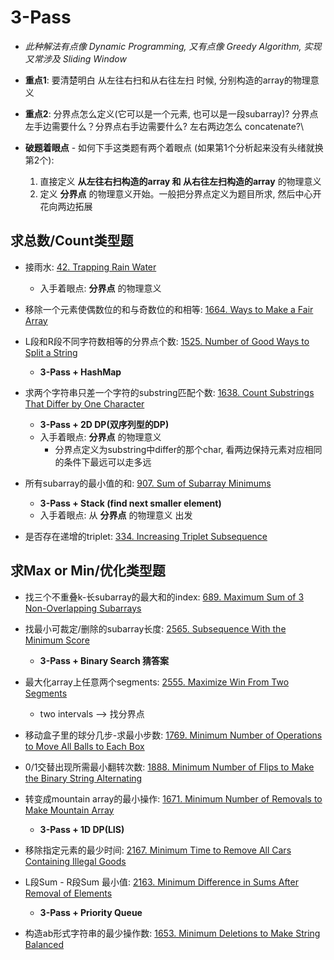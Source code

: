 # 3-Pass

* *此种解法有点像 Dynamic Programming, 又有点像 Greedy Algorithm, 实现又常涉及 Sliding Window*

* **重点1**: 要清楚明白 从左往右扫和从右往左扫 时候, 分别构造的array的物理意义

* **重点2**: 分界点怎么定义(它可以是一个元素, 也可以是一段subarray)? 分界点左手边需要什么？分界点右手边需要什么? 左右两边怎么 concatenate?\

* **破题着眼点** - 如何下手这类题有两个着眼点 (如果第1个分析起来没有头绪就换第2个):
    1. 直接定义 **从左往右扫构造的array 和 从右往左扫构造的array** 的物理意义
    2. 定义 **分界点** 的物理意义开始。一般把分界点定义为题目所求, 然后中心开花向两边拓展

## 求总数/Count类型题

* 接雨水: [42. Trapping Rain Water](https://github.com/szhou12/leetcode-go/tree/main/leetcode/0042-Trapping-Rain-Water)
    * 入手着眼点: **分界点** 的物理意义

* 移除一个元素使偶数位的和与奇数位的和相等: [1664. Ways to Make a Fair Array](https://github.com/szhou12/leetcode-go/tree/main/leetcode/1664-Ways-to-Make-a-Fair-Array)

* L段和R段不同字符数相等的分界点个数: [1525. Number of Good Ways to Split a String](https://github.com/szhou12/leetcode-go/tree/main/leetcode/1525-Number-of-Good-Ways-to-Split-a-String)
    * **3-Pass + HashMap**

* 求两个字符串只差一个字符的substring匹配个数: [1638. Count Substrings That Differ by One Character](https://github.com/szhou12/leetcode-go/tree/main/leetcode/1638-Count-Substrings-That-Differ-by-One-Character)
    * **3-Pass + 2D DP(双序列型的DP)**
    * 入手着眼点: **分界点** 的物理意义 
        * 分界点定义为substring中differ的那个char, 看两边保持元素对应相同的条件下最远可以走多远

* 所有subarray的最小值的和: [907. Sum of Subarray Minimums](https://github.com/szhou12/leetcode-go/tree/main/leetcode/0907-Sum-of-Subarray-Minimums)
    * **3-Pass + Stack (find next smaller element)**
    * 入手着眼点: 从 **分界点** 的物理意义 出发

* 是否存在递增的triplet: [334. Increasing Triplet Subsequence](https://github.com/szhou12/leetcode-go/tree/main/leetcode/0334-Increasing-Triplet-Subsequence)


## 求Max or Min/优化类型题

* 找三个不重叠k-长subarray的最大和的index: [689. Maximum Sum of 3 Non-Overlapping Subarrays]()

* 找最小可裁定/删除的subarray长度: [2565. Subsequence With the Minimum Score]()
    * **3-Pass + Binary Search 猜答案**

* 最大化array上任意两个segments: [2555. Maximize Win From Two Segments]()
    * two intervals --> 找分界点

* 移动盒子里的球分几步-求最小步数: [1769. Minimum Number of Operations to Move All Balls to Each Box]()

* 0/1交替出现所需最小翻转次数: [1888. Minimum Number of Flips to Make the Binary String Alternating]()

* 转变成mountain array的最小操作: [1671. Minimum Number of Removals to Make Mountain Array]()
    * **3-Pass + 1D DP(LIS)**

* 移除指定元素的最少时间: [2167. Minimum Time to Remove All Cars Containing Illegal Goods]()

* L段Sum - R段Sum 最小值: [2163. Minimum Difference in Sums After Removal of Elements]()
    * **3-Pass + Priority Queue**

* 构造ab形式字符串的最少操作数: [1653. Minimum Deletions to Make String Balanced]()
